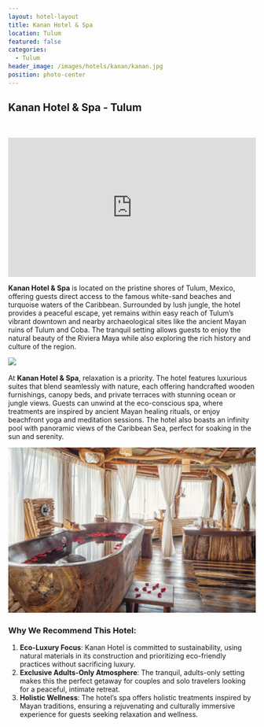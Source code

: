 ```yaml
---
layout: hotel-layout
title: Kanan Hotel & Spa
location: Tulum
featured: false
categories:
  - Tulum
header_image: /images/hotels/kanan/kanan.jpg
position: photo-center
---
```

## Kanan Hotel & Spa - Tulum

&nbsp;

<style>.embed-container { position: relative; padding-bottom: 56.25%; height: 0; overflow: hidden; max-width: 100%; } .embed-container iframe, .embed-container object, .embed-container embed { position: absolute; top: 0; left: 0; width: 100%; height: 100%; }</style><div class='embed-container'><iframe src='https://www.youtube.com/embed/VD5tjOkyUog' frameborder='0' allowfullscreen></iframe></div>

**Kanan Hotel & Spa** is located on the pristine shores of Tulum, Mexico, offering guests direct access to the famous white-sand beaches and turquoise waters of the Caribbean. Surrounded by lush jungle, the hotel provides a peaceful escape, yet remains within easy reach of Tulum’s vibrant downtown and nearby archaeological sites like the ancient Mayan ruins of Tulum and Coba. The tranquil setting allows guests to enjoy the natural beauty of the Riviera Maya while also exploring the rich history and culture of the region.

![](/images/hotels/kanan/kanan1.jpg)

At **Kanan Hotel & Spa**, relaxation is a priority. The hotel features luxurious suites that blend seamlessly with nature, each offering handcrafted wooden furnishings, canopy beds, and private terraces with stunning ocean or jungle views. Guests can unwind at the eco-conscious spa, where treatments are inspired by ancient Mayan healing rituals, or enjoy beachfront yoga and meditation sessions. The hotel also boasts an infinity pool with panoramic views of the Caribbean Sea, perfect for soaking in the sun and serenity.

![](/images/hotels/kanan/kanan2.jpg)

### Why We Recommend This Hotel:
1. **Eco-Luxury Focus**: Kanan Hotel is committed to sustainability, using natural materials in its construction and prioritizing eco-friendly practices without sacrificing luxury.
2. **Exclusive Adults-Only Atmosphere**: The tranquil, adults-only setting makes this the perfect getaway for couples and solo travelers looking for a peaceful, intimate retreat.
3. **Holistic Wellness**: The hotel’s spa offers holistic treatments inspired by Mayan traditions, ensuring a rejuvenating and culturally immersive experience for guests seeking relaxation and wellness.

